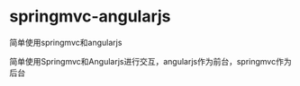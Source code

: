 # springmvc-angularjs
简单使用springmvc和angularjs

简单使用Springmvc和Angularjs进行交互，angularjs作为前台，springmvc作为后台
